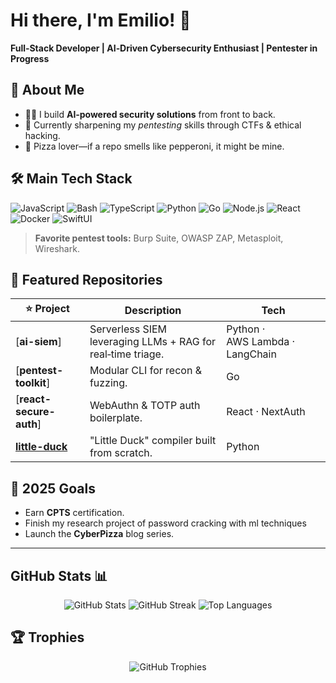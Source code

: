 
# Hi there, I'm Emilio! 👋

**Full‑Stack Developer | AI‑Driven Cybersecurity Enthusiast | Pentester in Progress**

## 🚀 About Me

* 👨‍💻 I build **AI‑powered security solutions** from front to back.
* 🔐 Currently sharpening my *pentesting* skills through CTFs & ethical hacking.
* 🍕 Pizza lover—if a repo smells like pepperoni, it might be mine.

## 🛠️ Main Tech Stack

![JavaScript](https://img.shields.io/badge/-JavaScript-F7DF1E?logo=javascript\&logoColor=black)
![Bash](https://img.shields.io/badge/-Bash-F7DF1E?logo=bash\&logoColor=black)
![TypeScript](https://img.shields.io/badge/-TypeScript-3178C6?logo=typescript\&logoColor=white)
![Python](https://img.shields.io/badge/-Python-3776AB?logo=python\&logoColor=white)
![Go](https://img.shields.io/badge/-Go-00ADD8?logo=go\&logoColor=white)
![Node.js](https://img.shields.io/badge/-Node.js-339933?logo=node.js\&logoColor=white)
![React](https://img.shields.io/badge/-React-61DAFB?logo=react\&logoColor=black)
![Docker](https://img.shields.io/badge/-Docker-2496ED?logo=docker\&logoColor=white)
![SwiftUI](https://img.shields.io/badge/-SwiftUI-FA7343?logo=swift\&logoColor=white)

> **Favorite pentest tools:** Burp Suite, OWASP ZAP, Metasploit, Wireshark.

## 📌 Featured Repositories

| ⭐ Project                                                                | Description                                                 | Tech                            |
| ------------------------------------------------------------------------ | ----------------------------------------------------------- | ------------------------------- |
| [**ai-siem**]                                                            | Serverless SIEM leveraging LLMs + RAG for real‑time triage. | Python · AWS Lambda · LangChain |
| [**pentest-toolkit**]                                                    | Modular CLI for recon & fuzzing.                            | Go                              |
| [**react-secure-auth**]                                                  | WebAuthn & TOTP auth boilerplate.                           | React · NextAuth                |
| [**little-duck**](https://github.com/EYoltic20/CompilerLDCK)             | "Little Duck" compiler built from scratch.                  | Python                             |

## 🎯 2025 Goals

* Earn **CPTS** certification.
* Finish my research project of password cracking with ml techniques
* Launch the **CyberPizza** blog series.

---

## GitHub Stats 📊

<p align="center">
  <img src="https://github-readme-stats.vercel.app/api?username=emilio&show_icons=true&theme=radical" alt="GitHub Stats" />
  <img src="https://github-readme-streak-stats.herokuapp.com?user=emilio&theme=radical" alt="GitHub Streak" />
  <img src="https://github-readme-stats.vercel.app/api/top-langs/?username=emilio&layout=compact&theme=radical" alt="Top Languages" />
</p>

## 🏆 Trophies

<p align="center">
  <img src="https://github-profile-trophy.vercel.app/?username=emilio&theme=radical&row=1&column=6" alt="GitHub Trophies" />
</p>

<!-- You can tweak the username (emilio) or themes to your liking. Happy coding! -->

